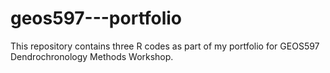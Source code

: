 # geos597---portfolio
This repository contains three R codes as part of my portfolio for GEOS597 Dendrochronology Methods Workshop. 
